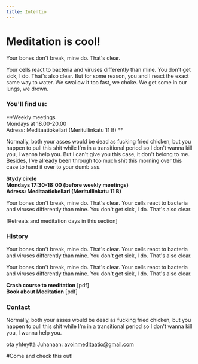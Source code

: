 ```yaml
---
title: Intentio
---
```


# <a name="meditaatio" /> Meditation is cool!

Your bones don't break, mine do. That's clear.

Your cells react to bacteria and viruses differently than mine. You don't get sick, I do. That's also clear. But for some reason, you and I react the exact same way to water. We swallow it too fast, we choke. We get some in our lungs, we drown.

### <a name="tapaamiset" /> You'll find us:

**Weekly meetings <br>
Mondays at 18.00-20.00 <br>
Adress: Meditaatiokellari (Meritullinkatu 11 B) **

Normally, both your asses would be dead as fucking fried chicken, but you happen to pull this shit while I'm in a transitional period so I don't wanna kill you, I wanna help you. But I can't give you this case, it don't belong to me. Besides, I've already been through too much shit this morning over this case to hand it over to your dumb ass.

**Stydy circle<br>
Mondays 17:30-18:00 (before weekly meetings) <br>
Adress: Meditaatiokellari (Meritullinkatu 11 B)**

Your bones don't break, mine do. That's clear. Your cells react to bacteria and viruses differently than mine. You don't get sick, I do. That's also clear.

[Retreats and meditation days in this section]


### <a name="historia" /> History

Your bones don't break, mine do. That's clear. Your cells react to bacteria and viruses differently than mine. You don't get sick, I do. That's also clear.

Your bones don't break, mine do. That's clear. Your cells react to bacteria and viruses differently than mine. You don't get sick, I do. That's also clear.

**Crash course to meditation** [pdf] <br>
**Book about Meditation** [pdf]

### <a name="yhteystiedot" />Contact

Normally, both your asses would be dead as fucking fried chicken, but you happen to pull this shit while I'm in a transitional period so I don't wanna kill you, I wanna help you.

ota yhteyttä Juhanaan: avoinmeditaatio@gmail.com

#Come and check this out!
